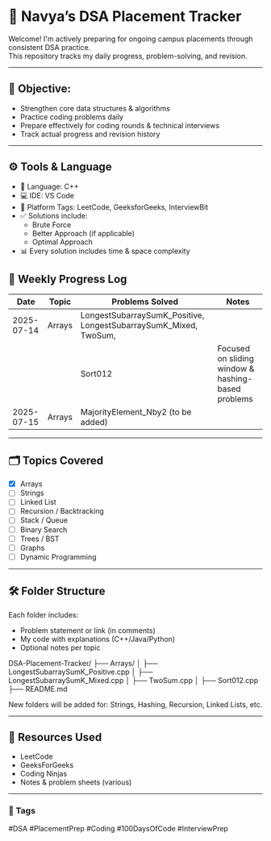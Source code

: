 # 📘 Navya’s DSA Placement Tracker

Welcome! I'm actively preparing for ongoing campus placements through consistent DSA practice.  
This repository tracks my daily progress, problem-solving, and revision.

---

## 🚀 Objective:
- Strengthen core data structures & algorithms
- Practice coding problems daily
- Prepare effectively for coding rounds & technical interviews
- Track actual progress and revision history

---


## ⚙️ Tools & Language

- 🧠 Language: C++
- 💻 IDE: VS Code
- 🔗 Platform Tags: LeetCode, GeeksforGeeks, InterviewBit
- ✅ Solutions include:  
  - Brute Force  
  - Better Approach (if applicable)  
  - Optimal Approach  
- 📊 Every solution includes time & space complexity

  

## 📅 Weekly Progress Log

| Date       | Topic  | Problems Solved                                                   | Notes                                      |
|------------|--------|-------------------------------------------------------------------|--------------------------------------------|
| 2025-07-14 | Arrays | LongestSubarraySumK_Positive, LongestSubarraySumK_Mixed, TwoSum,  |                                            |
|            |        | Sort012 | Focused on sliding window & hashing-based problems      |                                            |
| 2025-07-15 | Arrays | MajorityElement_Nby2 (to be added)                                |                                            |

---

## 🗂️ Topics Covered

- [x] Arrays
- [ ] Strings
- [ ] Linked List
- [ ] Recursion / Backtracking
- [ ] Stack / Queue
- [ ] Binary Search
- [ ] Trees / BST
- [ ] Graphs
- [ ] Dynamic Programming

---

## 🛠️ Folder Structure

Each folder includes:
- Problem statement or link (in comments)
- My code with explanations (C++/Java/Python)
- Optional notes per topic

DSA-Placement-Tracker/
├── Arrays/
│ ├── LongestSubarraySumK_Positive.cpp
│ ├── LongestSubarraySumK_Mixed.cpp
│ ├── TwoSum.cpp
│ ├── Sort012.cpp
├── README.md

New folders will be added for: Strings, Hashing, Recursion, Linked Lists, etc.

---

## 🔗 Resources Used

- LeetCode
- GeeksForGeeks
- Coding Ninjas
- Notes & problem sheets (various)

---

### 🔖 Tags
#DSA #PlacementPrep #Coding #100DaysOfCode #InterviewPrep

